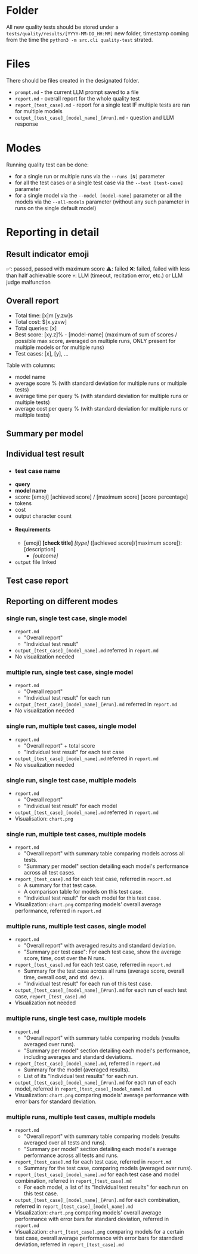 # Folder
All new quality tests should be stored under a `tests/quality/results/[YYYY-MM-DD_HH:MM]` new folder, timestamp coming from the time the `python3 -m src.cli quality-test` strated.

# Files
There should be files created in the designated folder.
- `prompt.md` - the current LLM prompt saved to a file
- `report.md` - overall report for the whole quality test
- `report_[test_case].md` - report for a single test IF multiple tests are ran for multiple models
- `output_[test_case]_[model_name]_[#run].md` - question and LLM response 

# Modes
Running quality test can be done:
- for a single run or multiple runs via the `--runs [N]` parameter
- for all the test cases or a single test case via the `--test [test-case]` parameter
- for a single model via the `--model [model-name]` parameter or all the models via the `--all-models` parameter (without any such parameter in runs on the single default model)

# Reporting in detail

## Result indicator emoji
✅: passed, passed with maximum score
⚠️: failed 
❌: failed, failed with less than half achievable score
💀: LLM (timeout, recitation error, etc.) or LLM judge malfunction

## Overall report
- Total time: [x]m [y.zw]s
- Total cost: $[x.yzvw]
- Total queries: [x]
- Best score: [xy.z]% - [model-name] (maximum of sum of scores / possible max score, averaged on multiple runs, ONLY present for multiple models or for multiple runs)
- Test cases: [x], [y], ...

Table with columns:
- model name
- average score % (with standard deviation for multiple runs or multiple tests)
- average time per query % (with standard deviation for multiple runs or multiple tests)
- average cost per query % (with standard deviation for multiple runs or multiple tests)

## Summary per model

## Individual test result
- ### test case name
- **query**
- **model name**
- score: [emoji] [achieved score] / [maximum score] [score percentage]
- tokens
- cost
- output character count
- #### Requirements
    - [emoji] **[check title]** *[type]* ([achieved score]/[maximum score]): [description]
        - *[outcome]*
- `output` file linked

## Test case report

## Reporting on different modes
### single run, single test case, single model
- `report.md`
    - "Overall report"
    - "Individual test result"
- `output_[test_case]_[model_name].md` referred in `report.md`
- No visualization needed

### multiple run, single test case, single model
- `report.md`
    - "Overall report"
    - "Individual test result" for each run
- `output_[test_case]_[model_name]_[#run].md` referred in `report.md`
- No visualization needed

### single run, multiple test cases, single model
- `report.md`
    - "Overall report" + total score
    - "Individual test result" for each test case
- `output_[test_case]_[model_name].md` referred in `report.md`
- No visualization needed

### single run, single test case, multiple models
- `report.md`
    - "Overall report"
    - "Individual test result" for each model
- `output_[test_case]_[model_name].md` referred in `report.md`
- Visualisation: `chart.png` 

### single run, multiple test cases, multiple models
- `report.md`
    - "Overall report" with summary table comparing models across all tests.
    - "Summary per model" section detailing each model's performance across all test cases.
- `report_[test_case].md` for each test case, referred in `report.md`
    - A summary for that test case.
    - A comparison table for models on this test case.
    - "Individual test result" for each model for this test case.
- Visualization: `chart.png` comparing models' overall average performance, referred in `report.md`

### multiple runs, multiple test cases, single model
- `report.md`
    - "Overall report" with averaged results and standard deviation.
    - "Summary per test case": For each test case, show the average score, time, cost over the N runs.
- `report_[test_case].md` for each test case, referred in `report.md`
    - Summary for the test case across all runs (average score, overall time, overall cost, and std. dev.).
    - "Individual test result" for each run of this test case.
- `output_[test_case]_[model_name]_[#run].md` for each run of each test case, `report_[test_case].md`
- Visualization not needed

### multiple runs, single test case, multiple models
- `report.md`
    - "Overall report" with summary table comparing models (results averaged over runs).
    - "Summary per model" section detailing each model's performance, including averages and standard deviations.
- `report_[test_case]_[model_name].md`, referred in `report.md`
    - Summary for the model (averaged results).
    - List of its "Individual test results" for each run.
- `output_[test_case]_[model_name]_[#run].md` for each run of each model, referred in `report_[test_case]_[model_name].md`
- Visualization: `chart.png` comparing models' average performance with error bars for standard deviation.

### multiple runs, multiple test cases, multiple models
- `report.md`
    - "Overall report" with summary table comparing models (results averaged over all tests and runs).
    - "Summary per model" section detailing each model's average performance across all tests and runs.
- `report_[test_case].md` for each test case, referred in `report.md`
    - Summary for the test case, comparing models (averaged over runs).
- `report_[test_case]_[model_name].md` for each test case and model combination, referred in `report_[test_case].md`
    - For each model, a list of its "Individual test results" for each run on this test case.
- `output_[test_case]_[model_name]_[#run].md` for each combination, referred in `report_[test_case]_[model_name].md`
- Visualization: `chart.png` comparing models' overall average performance with error bars for standard deviation, referred in `report.md`
- Visualization: `chart_[test_case].png` comparing models for a certain test case, overall average performance with error bars for starndard deviation, referred in `report_[test_case].md`